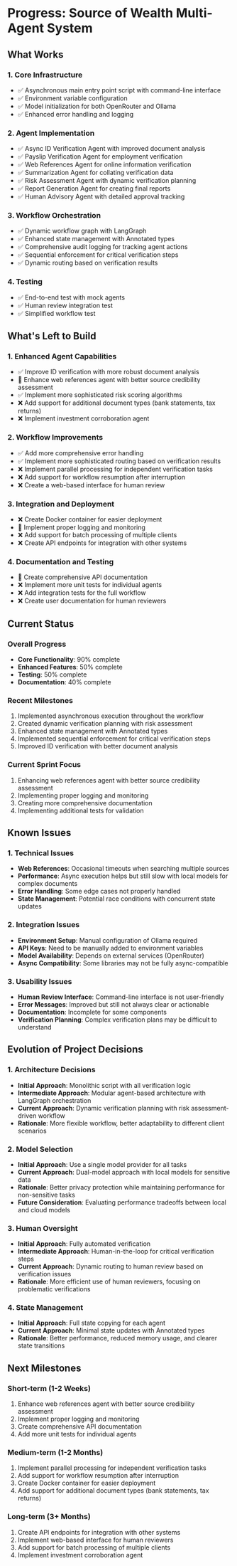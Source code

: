 # Progress: Source of Wealth Multi-Agent System

## What Works

### 1. Core Infrastructure
- ✅ Asynchronous main entry point script with command-line interface
- ✅ Environment variable configuration
- ✅ Model initialization for both OpenRouter and Ollama
- ✅ Enhanced error handling and logging

### 2. Agent Implementation
- ✅ Async ID Verification Agent with improved document analysis
- ✅ Payslip Verification Agent for employment verification
- ✅ Web References Agent for online information verification
- ✅ Summarization Agent for collating verification data
- ✅ Risk Assessment Agent with dynamic verification planning
- ✅ Report Generation Agent for creating final reports
- ✅ Human Advisory Agent with detailed approval tracking

### 3. Workflow Orchestration
- ✅ Dynamic workflow graph with LangGraph
- ✅ Enhanced state management with Annotated types
- ✅ Comprehensive audit logging for tracking agent actions
- ✅ Sequential enforcement for critical verification steps
- ✅ Dynamic routing based on verification results

### 4. Testing
- ✅ End-to-end test with mock agents
- ✅ Human review integration test
- ✅ Simplified workflow test

## What's Left to Build

### 1. Enhanced Agent Capabilities
- ✅ Improve ID verification with more robust document analysis
- 🔄 Enhance web references agent with better source credibility assessment
- ✅ Implement more sophisticated risk scoring algorithms
- ❌ Add support for additional document types (bank statements, tax returns)
- ❌ Implement investment corroboration agent

### 2. Workflow Improvements
- ✅ Add more comprehensive error handling
- ✅ Implement more sophisticated routing based on verification results
- ❌ Implement parallel processing for independent verification tasks
- ❌ Add support for workflow resumption after interruption
- ❌ Create a web-based interface for human review

### 3. Integration and Deployment
- ❌ Create Docker container for easier deployment
- 🔄 Implement proper logging and monitoring
- ❌ Add support for batch processing of multiple clients
- ❌ Create API endpoints for integration with other systems

### 4. Documentation and Testing
- 🔄 Create comprehensive API documentation
- ❌ Implement more unit tests for individual agents
- ❌ Add integration tests for the full workflow
- ❌ Create user documentation for human reviewers

## Current Status

### Overall Progress
- **Core Functionality**: 90% complete
- **Enhanced Features**: 50% complete
- **Testing**: 50% complete
- **Documentation**: 40% complete

### Recent Milestones
1. Implemented asynchronous execution throughout the workflow
2. Created dynamic verification planning with risk assessment
3. Enhanced state management with Annotated types
4. Implemented sequential enforcement for critical verification steps
5. Improved ID verification with better document analysis

### Current Sprint Focus
1. Enhancing web references agent with better source credibility assessment
2. Implementing proper logging and monitoring
3. Creating more comprehensive documentation
4. Implementing additional tests for validation

## Known Issues

### 1. Technical Issues
- **Web References**: Occasional timeouts when searching multiple sources
- **Performance**: Async execution helps but still slow with local models for complex documents
- **Error Handling**: Some edge cases not properly handled
- **State Management**: Potential race conditions with concurrent state updates

### 2. Integration Issues
- **Environment Setup**: Manual configuration of Ollama required
- **API Keys**: Need to be manually added to environment variables
- **Model Availability**: Depends on external services (OpenRouter)
- **Async Compatibility**: Some libraries may not be fully async-compatible

### 3. Usability Issues
- **Human Review Interface**: Command-line interface is not user-friendly
- **Error Messages**: Improved but still not always clear or actionable
- **Documentation**: Incomplete for some components
- **Verification Planning**: Complex verification plans may be difficult to understand

## Evolution of Project Decisions

### 1. Architecture Decisions
- **Initial Approach**: Monolithic script with all verification logic
- **Intermediate Approach**: Modular agent-based architecture with LangGraph orchestration
- **Current Approach**: Dynamic verification planning with risk assessment-driven workflow
- **Rationale**: More flexible workflow, better adaptability to different client scenarios

### 2. Model Selection
- **Initial Approach**: Use a single model provider for all tasks
- **Current Approach**: Dual-model approach with local models for sensitive data
- **Rationale**: Better privacy protection while maintaining performance for non-sensitive tasks
- **Future Consideration**: Evaluating performance tradeoffs between local and cloud models

### 3. Human Oversight
- **Initial Approach**: Fully automated verification
- **Intermediate Approach**: Human-in-the-loop for critical verification steps
- **Current Approach**: Dynamic routing to human review based on verification issues
- **Rationale**: More efficient use of human reviewers, focusing on problematic verifications

### 4. State Management
- **Initial Approach**: Full state copying for each agent
- **Current Approach**: Minimal state updates with Annotated types
- **Rationale**: Better performance, reduced memory usage, and clearer state transitions

## Next Milestones

### Short-term (1-2 Weeks)
1. Enhance web references agent with better source credibility assessment
2. Implement proper logging and monitoring
3. Create comprehensive API documentation
4. Add more unit tests for individual agents

### Medium-term (1-2 Months)
1. Implement parallel processing for independent verification tasks
2. Add support for workflow resumption after interruption
3. Create Docker container for easier deployment
4. Add support for additional document types (bank statements, tax returns)

### Long-term (3+ Months)
1. Create API endpoints for integration with other systems
2. Implement web-based interface for human reviewers
3. Add support for batch processing of multiple clients
4. Implement investment corroboration agent
